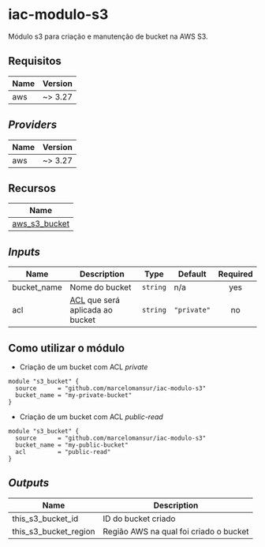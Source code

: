 # iac-modulo-s3
Módulo s3 para criação e manutenção de bucket na AWS S3.

## Requisitos

| Name | Version |
|------|---------|
| aws | ~> 3.27 |

## _Providers_

| Name | Version |
|------|---------|
| aws | ~> 3.27 |

## Recursos

| Name |
|------|
| [aws_s3_bucket](https://registry.terraform.io/providers/hashicorp/aws/latest/docs/resources/s3_bucket) |

## _Inputs_

| Name | Description | Type | Default | Required |
|------|-------------|------|---------|:--------:|
| bucket\_name | Nome do bucket | `string` | n/a | yes |
| acl | [ACL](https://docs.aws.amazon.com/AmazonS3/latest/userguide/acl-overview.html#canned-acl) que será aplicada ao bucket | `string` | `"private"` | no |

## Como utilizar o módulo

- Criação de um bucket com ACL _private_

```hcl
module "s3_bucket" {
  source      = "github.com/marcelomansur/iac-modulo-s3"
  bucket_name = "my-private-bucket"
}
```

- Criação de um bucket com ACL _public-read_

```hcl
module "s3_bucket" {
  source      = "github.com/marcelomansur/iac-modulo-s3"
  bucket_name = "my-public-bucket"
  acl         = "public-read"
}
```

## _Outputs_

| Name | Description |
|------|-------------|
| this\_s3\_bucket\_id | ID do bucket criado |
| this\_s3\_bucket\_region | Região AWS na qual foi criado o bucket |
